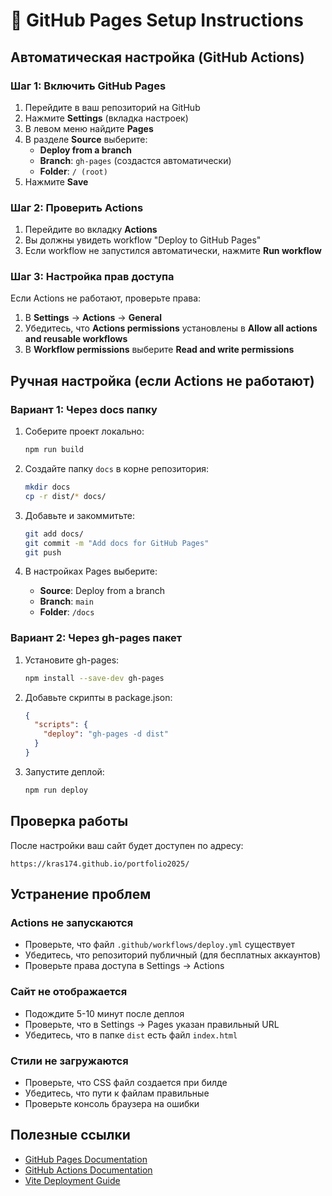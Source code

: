 # 🚀 GitHub Pages Setup Instructions

## Автоматическая настройка (GitHub Actions)

### Шаг 1: Включить GitHub Pages

1. Перейдите в ваш репозиторий на GitHub
2. Нажмите **Settings** (вкладка настроек)
3. В левом меню найдите **Pages**
4. В разделе **Source** выберите:
   - **Deploy from a branch**
   - **Branch**: `gh-pages` (создастся автоматически)
   - **Folder**: `/ (root)`
5. Нажмите **Save**

### Шаг 2: Проверить Actions

1. Перейдите во вкладку **Actions**
2. Вы должны увидеть workflow "Deploy to GitHub Pages"
3. Если workflow не запустился автоматически, нажмите **Run workflow**

### Шаг 3: Настройка прав доступа

Если Actions не работают, проверьте права:

1. В **Settings** → **Actions** → **General**
2. Убедитесь, что **Actions permissions** установлены в **Allow all actions and reusable workflows**
3. В **Workflow permissions** выберите **Read and write permissions**

## Ручная настройка (если Actions не работают)

### Вариант 1: Через docs папку

1. Соберите проект локально:
   ```bash
   npm run build
   ```

2. Создайте папку `docs` в корне репозитория:
   ```bash
   mkdir docs
   cp -r dist/* docs/
   ```

3. Добавьте и закоммитьте:
   ```bash
   git add docs/
   git commit -m "Add docs for GitHub Pages"
   git push
   ```

4. В настройках Pages выберите:
   - **Source**: Deploy from a branch
   - **Branch**: `main`
   - **Folder**: `/docs`

### Вариант 2: Через gh-pages пакет

1. Установите gh-pages:
   ```bash
   npm install --save-dev gh-pages
   ```

2. Добавьте скрипты в package.json:
   ```json
   {
     "scripts": {
       "deploy": "gh-pages -d dist"
     }
   }
   ```

3. Запустите деплой:
   ```bash
   npm run deploy
   ```

## Проверка работы

После настройки ваш сайт будет доступен по адресу:
```
https://kras174.github.io/portfolio2025/
```

## Устранение проблем

### Actions не запускаются
- Проверьте, что файл `.github/workflows/deploy.yml` существует
- Убедитесь, что репозиторий публичный (для бесплатных аккаунтов)
- Проверьте права доступа в Settings → Actions

### Сайт не отображается
- Подождите 5-10 минут после деплоя
- Проверьте, что в Settings → Pages указан правильный URL
- Убедитесь, что в папке `dist` есть файл `index.html`

### Стили не загружаются
- Проверьте, что CSS файл создается при билде
- Убедитесь, что пути к файлам правильные
- Проверьте консоль браузера на ошибки

## Полезные ссылки

- [GitHub Pages Documentation](https://docs.github.com/en/pages)
- [GitHub Actions Documentation](https://docs.github.com/en/actions)
- [Vite Deployment Guide](https://vitejs.dev/guide/static-deploy.html)
